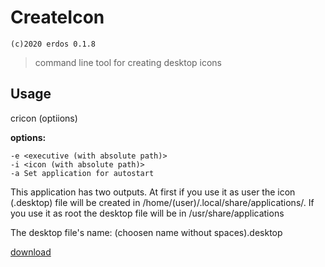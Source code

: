 # CreateIcon
`(c)2020 erdos 0.1.8`
>command line tool for creating desktop icons

## Usage

cricon (optiions)

**options:**

	-e <executive (with absolute path)>
	-i <icon (with absolute path)>
	-a Set application for autostart

This application has two outputs. At first if you use it as user the icon (.desktop) file will be created in /home/(user)/.local/share/applications/.
If you use it as root the desktop file will be in /usr/share/applications

The desktop file's name: (choosen name without spaces).desktop

[download](deploy/createicon.deb)
